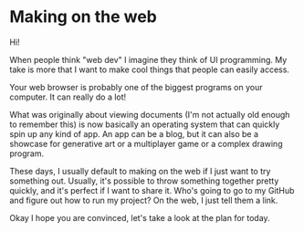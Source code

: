 # Making on the web

Hi!

When people think "web dev" I imagine they think of UI programming. My take is more that I want to make cool things that people can easily access.

Your web browser is probably one of the biggest programs on your computer. It can really do a lot!

What was originally about viewing documents (I'm not actually old enough to remember this) is now basically an operating system that can quickly spin up any kind of app. An app can be a blog, but it can also be a showcase for generative art or a multiplayer game or a complex drawing program.

These days, I usually default to making on the web if I just want to try something out. Usually, it's possible to throw something together pretty quickly, and it's perfect if I want to share it. Who's going to go to my GitHub and figure out how to run my project? On the web, I just tell them a link.

Okay I hope you are convinced, let's take a look at the plan for today.

